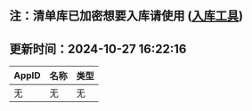 ## 注：清单库已加密想要入库请使用 ([入库工具](https://github.com/BlankTMing/ManifestAutoUpdate/releases))

## 更新时间：2024-10-27 16:22:16
| AppID | 名称 | 类型  |
| :-------------------- | :----------------------------- | :----------- |
| 无 | 无 | 无 |
